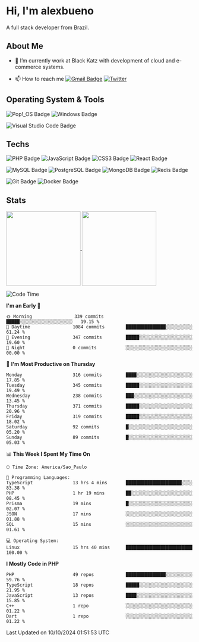 # Hi, I'm alexbueno

A full stack developer from Brazil.

## About Me

- 🌱 I’m currently work at Black Katz with development of cloud and e-commerce systems.

- 📫 How to reach me [![Gmail Badge](https://img.shields.io/badge/-gmail-c14438?style=for-the-badge&logo=Gmail&logoColor=ffffff)](mailto:alexsandrofbueno@gmail.com) [![Twitter](https://img.shields.io/badge/twitter-1DA1F2.svg?style=for-the-badge&logo=twitter&logoColor=ffffff)](https://twitter.com/Alex_Bueno_7)

## Operating System & Tools

![Pop!_OS Badge](https://img.shields.io/badge/Pop!__OS-48B9C7?logo=popos&logoColor=fff&style=flat)
![Windows Badge](https://img.shields.io/badge/Windows-0078D6?logo=windows&logoColor=fff&style=flat)

![Visual Studio Code Badge](https://img.shields.io/badge/Visual%20Studio%20Code-007ACC?logo=visualstudiocode&logoColor=fff&style=flat)

## Techs

![PHP Badge](https://img.shields.io/badge/PHP-777BB4?logo=php&logoColor=fff&style=flat)
![JavaScript Badge](https://img.shields.io/badge/JavaScript-F7DF1E?logo=javascript&logoColor=000&style=flat)
![CSS3 Badge](https://img.shields.io/badge/CSS3-1572B6?logo=css3&logoColor=fff&style=flat)
![React Badge](https://img.shields.io/badge/React-61DAFB?logo=react&logoColor=000&style=flat)

![MySQL Badge](https://img.shields.io/badge/MySQL-4479A1?logo=mysql&logoColor=fff&style=flat)
![PostgreSQL Badge](https://img.shields.io/badge/PostgreSQL-4169E1?logo=postgresql&logoColor=fff&style=flat)
![MongoDB Badge](https://img.shields.io/badge/MongoDB-47A248?logo=mongodb&logoColor=fff&style=flat)
![Redis Badge](https://img.shields.io/badge/Redis-DC382D?logo=redis&logoColor=fff&style=flat)

![Git Badge](https://img.shields.io/badge/Git-F05032?logo=git&logoColor=fff&style=flat)
![Docker Badge](https://img.shields.io/badge/Docker-2496ED?logo=docker&logoColor=fff&style=flat)


## Stats

<a href="https://github.com/anuraghazra/github-readme-stats">
  <img height=200 align="center" src="https://github-readme-stats.vercel.app/api?username=alexbueno7&theme=dark" />
</a>
<a href="https://github.com/anuraghazra/convoychat">
  <img height=200 align="center" src="https://github-readme-stats.vercel.app/api/top-langs?username=alexbueno7&layout=compact&langs_count=8&card_width=320&theme=dark" />
</a>

<!--START_SECTION:waka-->
![Code Time](http://img.shields.io/badge/Code%20Time-1%2C152%20hrs%207%20mins-blue)

**I'm an Early 🐤** 

```text
🌞 Morning                339 commits         █████░░░░░░░░░░░░░░░░░░░░   19.15 % 
🌆 Daytime                1084 commits        ███████████████░░░░░░░░░░   61.24 % 
🌃 Evening                347 commits         █████░░░░░░░░░░░░░░░░░░░░   19.60 % 
🌙 Night                  0 commits           ░░░░░░░░░░░░░░░░░░░░░░░░░   00.00 % 
```
📅 **I'm Most Productive on Thursday** 

```text
Monday                   316 commits         ████░░░░░░░░░░░░░░░░░░░░░   17.85 % 
Tuesday                  345 commits         █████░░░░░░░░░░░░░░░░░░░░   19.49 % 
Wednesday                238 commits         ███░░░░░░░░░░░░░░░░░░░░░░   13.45 % 
Thursday                 371 commits         █████░░░░░░░░░░░░░░░░░░░░   20.96 % 
Friday                   319 commits         █████░░░░░░░░░░░░░░░░░░░░   18.02 % 
Saturday                 92 commits          █░░░░░░░░░░░░░░░░░░░░░░░░   05.20 % 
Sunday                   89 commits          █░░░░░░░░░░░░░░░░░░░░░░░░   05.03 % 
```


📊 **This Week I Spent My Time On** 

```text
🕑︎ Time Zone: America/Sao_Paulo

💬 Programming Languages: 
TypeScript               13 hrs 4 mins       █████████████████████░░░░   83.38 % 
PHP                      1 hr 19 mins        ██░░░░░░░░░░░░░░░░░░░░░░░   08.45 % 
Prisma                   19 mins             █░░░░░░░░░░░░░░░░░░░░░░░░   02.07 % 
JSON                     17 mins             ░░░░░░░░░░░░░░░░░░░░░░░░░   01.88 % 
SQL                      15 mins             ░░░░░░░░░░░░░░░░░░░░░░░░░   01.61 % 

💻 Operating System: 
Linux                    15 hrs 40 mins      █████████████████████████   100.00 % 
```

**I Mostly Code in PHP** 

```text
PHP                      49 repos            ███████████████░░░░░░░░░░   59.76 % 
TypeScript               18 repos            █████░░░░░░░░░░░░░░░░░░░░   21.95 % 
JavaScript               13 repos            ████░░░░░░░░░░░░░░░░░░░░░   15.85 % 
C++                      1 repo              ░░░░░░░░░░░░░░░░░░░░░░░░░   01.22 % 
Dart                     1 repo              ░░░░░░░░░░░░░░░░░░░░░░░░░   01.22 % 
```




 Last Updated on 10/10/2024 01:51:53 UTC
<!--END_SECTION:waka-->
